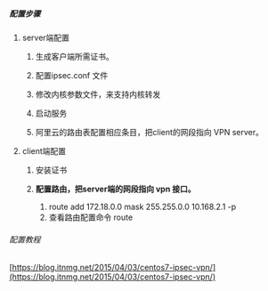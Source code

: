 ##### 配置步骤

1. server端配置
   
   1. 生成客户端所需证书。
   
   2. 配置ipsec.conf 文件
   
   3. 修改内核参数文件，来支持内核转发
   
   4. 启动服务
   
   5. 阿里云的路由表配置相应条目，把client的网段指向 VPN server。

2. client端配置
   
   1. 安装证书
   
   2. **配置路由，把server端的网段指向 vpn 接口。**
      
      1. route add 172.18.0.0 mask 255.255.0.0 10.168.2.1 -p
      2. 查看路由配置命令 route 

###### 配置教程

[https://blog.itnmg.net/2015/04/03/centos7-ipsec-vpn/](https://blog.itnmg.net/2015/04/03/centos7-ipsec-vpn/)
